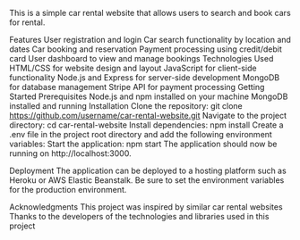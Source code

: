 This is a simple car rental website that allows users to search and book cars for rental.

Features
User registration and login
Car search functionality by location and dates
Car booking and reservation
Payment processing using credit/debit card
User dashboard to view and manage bookings
Technologies Used
HTML/CSS for website design and layout
JavaScript for client-side functionality
Node.js and Express for server-side development
MongoDB for database management
Stripe API for payment processing
Getting Started
Prerequisites
Node.js and npm installed on your machine
MongoDB installed and running
Installation
Clone the repository: git clone https://github.com/username/car-rental-website.git
Navigate to the project directory: cd car-rental-website
Install dependencies: npm install
Create a .env file in the project root directory and add the following environment variables:
Start the application: npm start
The application should now be running on http://localhost:3000.

Deployment
The application can be deployed to a hosting platform such as Heroku or AWS Elastic Beanstalk. Be sure to set the environment variables for the production environment.

Acknowledgments
This project was inspired by similar car rental websites
Thanks to the developers of the technologies and libraries used in this project
